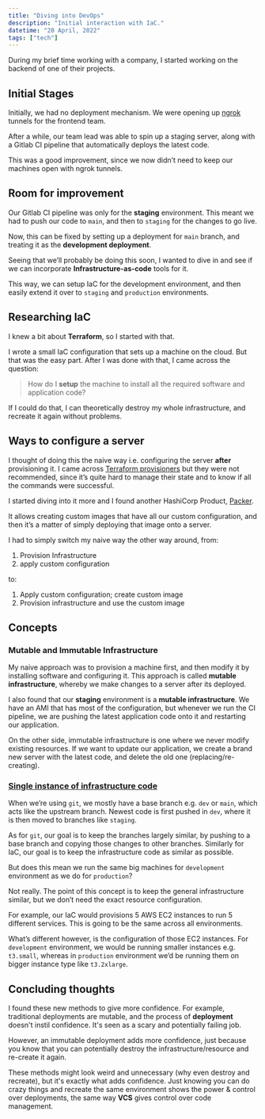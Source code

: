 ```yaml
---
title: "Diving into DevOps"
description: "Initial interaction with IaC."
datetime: "20 April, 2022"
tags: ["tech"]
---
```


During my brief time working with a company, I started working on the backend of one of their projects.

## Initial Stages

Initially, we had no deployment mechanism. We were opening up [ngrok](https://ngrok.com/) tunnels for the frontend team.

After a while, our team lead was able to spin up a staging server, along with a Gitlab CI pipeline that automatically deploys the latest code.

This was a good improvement, since we now didn’t need to keep our machines open with ngrok tunnels.

## Room for improvement

Our Gitlab CI pipeline was only for the **staging** environment. This meant we had to push our code to `main`, and then to `staging` for the changes to go live.

Now, this can be fixed by setting up a deployment for `main` branch, and treating it as the **development deployment**.

Seeing that we’ll probably be doing this soon, I wanted to dive in and see if we can incorporate **Infrastructure-as-code** tools for it.

This way, we can setup IaC for the development environment, and then easily extend it over to `staging` and `production` environments.

## Researching IaC

I knew a bit about **Terraform**, so I started with that.

I wrote a small IaC configuration that sets up a machine on the cloud. But that was the easy part. After I was done with that, I came across the question:

> How do I **setup** the machine to install all the required software and application code?

If I could do that, I can theoretically destroy my whole infrastructure, and recreate it again without problems.

## Ways to configure a server

I thought of doing this the naive way i.e. configuring the server **after** provisioning it. I came across [Terraform provisioners](https://www.terraform.io/language/resources/provisioners/syntax) but they were not recommended, since it’s quite hard to manage their state and to know if all the commands were successful.

I started diving into it more and I found another HashiCorp Product, [Packer](https://www.packer.io/).

It allows creating custom images that have all our custom configuration, and then it’s a matter of simply deploying that image onto a server.

I had to simply switch my naive way the other way around, from:

1. Provision Infrastructure
2. apply custom configuration

to:

1. Apply custom configuration; create custom image
2. Provision infrastructure and use the custom image

## Concepts

### Mutable and Immutable Infrastructure

My naive approach was to provision a machine first, and then modify it by installing software and configuring it. This approach is called **mutable infrastructure**, whereby we make changes to a server after its deployed.

I also found that our **staging** environment is a **mutable infrastructure**. We have an AMI that has most of the configuration, but whenever we run the CI pipeline, we are pushing the latest application code onto it and restarting our application.

On the other side, immutable infrastructure is one where we never modify existing resources. If we want to update our application, we create a brand new server with the latest code, and delete the old one (replacing/re-creating).

### [Single instance of infrastructure code](https://infrastructure-as-code.com/book/2021/11/19/snowflakes-as-code.html)

When we’re using `git`, we mostly have a base branch e.g. `dev` or `main`, which acts like the upstream branch. Newest code is first pushed in `dev`, where it is then moved to branches like `staging`.

As for `git`, our goal is to keep the branches largely similar, by pushing to a base branch and copying those changes to other branches. Similarly for IaC, our goal is to keep the infrastructure code as similar as possible.

But does this mean we run the same big machines for `development` environment as we do for `production`?

Not really. The point of this concept is to keep the general infrastructure similar, but we don’t need the exact resource configuration.

For example, our IaC would provisions 5 AWS EC2 instances to run 5 different services. This is going to be the same across all environments.

What’s different however, is the configuration of those EC2 instances. For `development` environment, we would be running smaller instances e.g. `t3.small`, whereas in `production` environment we’d be running them on bigger instance type like `t3.2xlarge`.

## Concluding thoughts

I found these new methods to give more confidence. For example, traditional deployments are mutable, and the process of **deployment** doesn't instil confidence. It's seen as a scary and potentially failing job.

However, an immutable deployment adds more confidence, just because you know that you can potentially destroy the infrastructure/resource and re-create it again.

These methods might look weird and unnecessary (why even destroy and recreate), but it's exactly what adds confidence. Just knowing you can do crazy things and recreate the same environment shows the power & control over deployments, the same way **VCS** gives control over code management.
